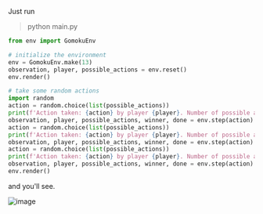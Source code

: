 Just run

>python main.py

```python
from env import GomokuEnv

# initialize the environment
env = GomokuEnv.make(13)
observation, player, possible_actions = env.reset()
env.render()

# take some random actions
import random
action = random.choice(list(possible_actions))
print(f'Action taken: {action} by player {player}. Number of possible actions: {len(possible_actions)}')
observation, player, possible_actions, winner, done = env.step(action)
action = random.choice(list(possible_actions))
print(f'Action taken: {action} by player {player}. Number of possible actions: {len(possible_actions)}')
observation, player, possible_actions, winner, done = env.step(action)
action = random.choice(list(possible_actions))
print(f'Action taken: {action} by player {player}. Number of possible actions: {len(possible_actions)}')
observation, player, possible_actions, winner, done = env.step(action)
env.render()
```

and you'll see.

![image](https://github.com/nofreewill42/gomoku/assets/14865017/b522a788-78de-44ea-99b7-360443b2cf5e)
